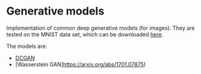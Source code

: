 # Generative models

Implementation of common deep generative models (for images). They are tested on the MNIST data set, which can be downloaded [here](https://www.kaggle.com/oddrationale/mnist-in-csv/).

The models are:

- [DCGAN](https://arxiv.org/abs/1511.06434) 
- [Wasserstein GAN]https://arxiv.org/abs/1701.07875)